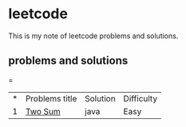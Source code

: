 # leetcode
This is my note of leetcode problems and solutions.

<h2>problems and solutions</h2>
=
<table>
  <tr>
    <td>
    *
    </td>
     <td>
    Problems title
    </td>
     <td>
    Solution	
    </td>
    <td>
    Difficulty
    </td>
  </tr>
   <tr>
    <td>
    1
    </td>
     <td>
       <a href="https://leetcode.com/problems/two-sum/description/" >Two Sum</a>
    </td>
     <td>
    java
    </td>
    <td>
   Easy
    </td>
  </tr>
</table>
